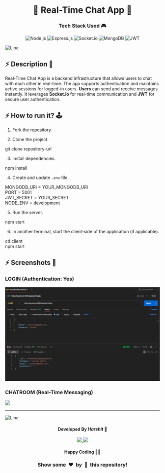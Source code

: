 <h1 align='center'><b>💬 Real-Time Chat App 💬</b></h1>

<!-- -------------------------------------------------------------------------------------------------------------- -->

<h3 align='center'>Tech Stack Used 🎮</h3>
<!-- enlist all the technologies used to create this project from them (Remove comment using 'ctrl+z' or 'command+z') -->

<div align='center'>
  <img src="https://img.shields.io/badge/node.js-6DA55F?style=for-the-badge&logo=node.js&logoColor=white" alt="Node.js"/>
  <img src="https://img.shields.io/badge/express.js-%23404d59.svg?style=for-the-badge&logo=express&logoColor=%2361DAFB" alt="Express.js"/>
  <img src="https://img.shields.io/badge/socket.io-%23121011.svg?style=for-the-badge&logo=socket.io&logoColor=white" alt="Socket.io"/>
  <img src="https://img.shields.io/badge/MongoDB-%234ea94b.svg?style=for-the-badge&logo=mongodb&logoColor=white" alt="MongoDB"/>
  <img src="https://img.shields.io/badge/jwt-%23000000.svg?style=for-the-badge&logo=json-web-tokens&logoColor=white" alt="JWT"/>
</div>

![Line](https://github.com/Avdhesh-Varshney/WebMasterLog/assets/114330097/4b78510f-a941-45f8-a9d5-80ed0705e847)

<!-- -------------------------------------------------------------------------------------------------------------- -->

## :zap: Description 📃

Real-Time Chat App is a backend infrastructure that allows users to chat with each other in real-time. The app supports authentication and maintains active sessions for logged-in users. **Users** can send and receive messages instantly. It leverages **Socket.io** for real-time communication and **JWT** for secure user authentication.

<!-- -------------------------------------------------------------------------------------------------------------- -->

## :zap: How to run it? 🕹️

1. Fork the repository.

2. Clone the project.

git clone repository-url

3. Install dependencies.

npm install

4. Create and update `.env` file.

MONGODB_URI = YOUR_MONGODB_URI  
PORT = 5001  
JWT_SECRET = YOUR_SECRET  
NODE_ENV = development  

5. Run the server.

npm start

6. In another terminal, start the client-side of the application (if applicable).

cd client  
npm start

## :zap: Screenshots 📸

### LOGIN (Authentication: Yes)
<img src="./images/login.png"/>

### CHATROOM (Real-Time Messaging)
<img src="./images/chatroom.png"/>

---

![Line](https://github.com/Avdhesh-Varshney/WebMasterLog/assets/114330097/4b78510f-a941-45f8-a9d5-80ed0705e847)

<!-- -------------------------------------------------------------------------------------------------------------- -->

<h4 align='center'>Developed By <b><i>Harshit</i></b> 👩</h4>
<p align='center'>
  <a href='https://www.linkedin.com/in/harshit-saini-b855b6296'>
    <img src='https://img.shields.io/badge/linkedin-%230077B5.svg?style=for-the-badge&logo=linkedin&logoColor=white' />
  </a>
  <a href='https://github.com/Harshit457'>
    <img src='https://img.shields.io/badge/github-%23121011.svg?style=for-the-badge&logo=github&logoColor=white' />
  </a>
</p>

<h4 align='center'>Happy Coding 🧑‍💻</h4>

<h3 align="center">Show some &nbsp;❤️&nbsp; by &nbsp;🌟&nbsp; this repository!</h3>
